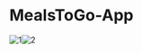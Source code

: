 # MealsToGo-App
![1](https://user-images.githubusercontent.com/87437738/233774224-d8031a2c-103f-4470-809e-e55242496fbc.jpg)![2](https://user-images.githubusercontent.com/87437738/233774300-a63e3413-93ea-49ab-b9ef-02c8adb3c0eb.jpg)





